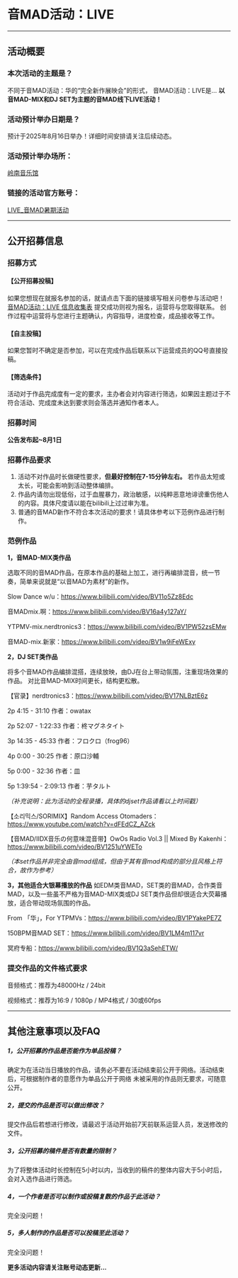 # 音MAD活动：LIVE

---

## 活动概要

### 本次活动的主题是？

不同于音MAD活动：华的“完全新作展映会”的形式，
音MAD活动：LIVE是...
**以音MAD-MIX和DJ SET为主题的音MAD线下LIVE活动！**

### 活动预计举办日期是？

预计于2025年8月16日举办！详细时间安排请关注后续动态。

### 活动预计举办场所：

[岭南音乐馆](https://www.amap.com/place/B0JB31HE15)

### 链接的活动官方账号：
[LIVE_音MAD暑期活动](https://space.bilibili.com/3537114090178943)

---

## 公开招募信息

### 招募方式
#### 【公开招募投稿】
如果您想现在就报名参加的话，就请点击下面的链接填写相关问卷参与活动吧！
[音MAD活动：LIVE 信息收集表](https://docs.qq.com/form/page/DZXFJbVNncG1BRnpL)
提交成功则视为报名，运营将与您取得联系。
创作过程中运营将与您进行主题确认，内容指导，进度检查，成品接收等工作。

#### 【自主投稿】
如果您暂时不确定是否参加，可以在完成作品后联系以下运营成员的QQ号直接投稿。

#### 【筛选条件】

活动对于作品完成度有一定的要求，主办者会对内容进行筛选，如果因主题过于不符合活动、完成度未达到要求则会落选并通知作者本人。

### 招募时间

**公告发布起~8月1日**

### 招募作品要求
1. 活动不对作品时长做硬性要求，**但最好控制在7-15分钟左右。** 若作品太短或太长，可能会影响到活动整体编排。
2. 作品内请勿出现低俗，过于血腥暴力，政治敏感，以纯粹恶意地诽谤重伤他人的内容。具体尺度请以能在bilibili上过过审为准。
3. 普通的音MAD新作不符合本次活动的要求！请具体参考以下范例作品进行制作。

### 范例作品
**1，音MAD-MIX类作品**

选取不同的音MAD作品，在原本作品的基础上加工，进行再编排混音，统一节奏，简单来说就是“以音MAD为素材”的新作。

Slow Dance w/u：https://www.bilibili.com/video/BV11o5Zz8Edc

音MADmix.啊：https://www.bilibili.com/video/BV16a4y127aY/

YTPMV-mix.nerdtronics3：https://www.bilibili.com/video/BV1PW52zsEMw

音MAD-mix.新家：https://www.bilibili.com/video/BV1w9iFeWExy

**2，DJ SET类作品**

将多个音MAD作品编排混搭，连续放映，由DJ在台上带动氛围，注重现场效果的作品。
对比音MAD-MIX时间更长，结构更松散。

【官录】nerdtronics3：https://www.bilibili.com/video/BV17NLBztE6z

2p 4:15 - 31:10 作者：owatax

2p 52:07 - 1:22:33 作者：柊マグネタイト

3p 14:35 - 45:33 作者：フロクロ（frog96）

4p 0:00 - 30:25 作者：原口沙輔

5p 0:00 - 32:36 作者：皿

5p 1:39:54 - 2:09:13 作者：芋タルト

*（补充说明：此为活动的全程录播，具体的djset作品请看以上时间戳）*

【소리믹스/SORIMIX】Random Access Otomaders：
https://www.youtube.com/watch?v=dFEdCZ_AZck

【音MAD/IIDX音乐の何意味混音带】OwOs Radio Vol.3 || Mixed By Kakenhi：
https://www.bilibili.com/video/BV1251uYWETo

*（本set作品并非完全由音mad组成，但由于其有音mad构成的部分且风格上符合，故作为参考）*

**3，其他适合大银幕播放的作品**
如EDM类音MAD，SET类的音MAD，合作类音MAD，以及一些虽不严格为音MAD-MIX类或DJ SET类作品但却很适合大荧幕播放，适合带动现场氛围的作品。

From 「华」，For YTPMVs：https://www.bilibili.com/video/BV1PYakePE7Z

150BPM音MAD SET：https://www.bilibili.com/video/BV1LM4m117vr

冥府专船：https://www.bilibili.com/video/BV1Q3aSehETW/

### 提交作品的文件格式要求
音频格式：推荐为48000Hz / 24bit

视频格式：推荐为16:9 / 1080p / MP4格式 / 30或60fps

---

## 其他注意事项以及FAQ
##### 1，公开招募的作品是否能作为单品投稿？
确定为在活动当日播放的作品，请务必不要在活动结束前公开于网络。活动结束后，可根据制作者的意愿作为单品公开于网络
未被采用的作品则无要求，可随意公开。

##### 2，提交的作品是否可以做出修改？
提交作品后若想进行修改，请最迟于活动开始前7天前联系运营人员，发送修改的文件。

##### 3，公开招募的稿件是否有数量的限制？
为了将整体活动时长控制在5小时以内，当收到的稿件的整体内容大于5小时后，会对入选作品进行筛选。

##### 4，一个作者是否可以制作或投稿复数的作品于此活动？
完全没问题！

##### 5，多人制作的作品是否可以投稿至此活动？
完全没问题！

**更多活动内容请关注账号动态更新...**

